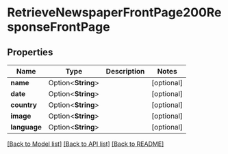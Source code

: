 # RetrieveNewspaperFrontPage200ResponseFrontPage

## Properties

Name | Type | Description | Notes
------------ | ------------- | ------------- | -------------
**name** | Option<**String**> |  | [optional]
**date** | Option<**String**> |  | [optional]
**country** | Option<**String**> |  | [optional]
**image** | Option<**String**> |  | [optional]
**language** | Option<**String**> |  | [optional]

[[Back to Model list]](../README.md#documentation-for-models) [[Back to API list]](../README.md#documentation-for-api-endpoints) [[Back to README]](../README.md)


